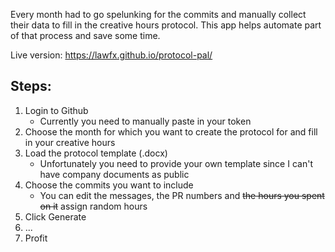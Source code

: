 Every month had to go spelunking for the commits and manually collect their data to fill in the creative hours protocol.
This app helps automate part of that process and save some time.

Live version: https://lawfx.github.io/protocol-pal/

## Steps:
1. Login to Github
   - Currently you need to manually paste in your token
2. Choose the month for which you want to create the protocol for and fill in your creative hours
4. Load the protocol template (.docx)
   - Unfortunately you need to provide your own template since I can't have company documents as public
5. Choose the commits you want to include
   - You can edit the messages, the PR numbers and ~~the hours you spent on it~~ assign random hours
6. Click Generate
7. ...
8. Profit